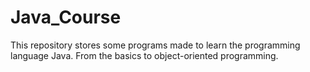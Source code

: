 # Java_Course
This repository stores some programs made to learn the programming language Java. From the basics to object-oriented programming.
